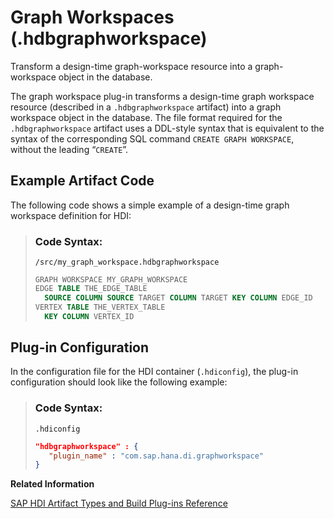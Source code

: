 <!-- loioff893731c8514b098223e4a47a6d5f39 -->

# Graph Workspaces \(.hdbgraphworkspace\)

Transform a design-time graph-workspace resource into a graph-workspace object in the database.



The graph workspace plug-in transforms a design-time graph workspace resource \(described in a `.hdbgraphworkspace` artifact\) into a graph workspace object in the database. The file format required for the `.hdbgraphworkspace` artifact uses a DDL-style syntax that is equivalent to the syntax of the corresponding SQL command `CREATE GRAPH WORKSPACE`, without the leading “`CREATE`”.



<a name="loioff893731c8514b098223e4a47a6d5f39__section_vfc_swh_1hb"/>

## Example Artifact Code

The following code shows a simple example of a design-time graph workspace definition for HDI:

> ### Code Syntax:  
> `/src/my_graph_workspace.hdbgraphworkspace`
> 
> ```sql
> GRAPH WORKSPACE MY_GRAPH_WORKSPACE 
> EDGE TABLE THE_EDGE_TABLE 
>   SOURCE COLUMN SOURCE TARGET COLUMN TARGET KEY COLUMN EDGE_ID 
> VERTEX TABLE THE_VERTEX_TABLE 
>   KEY COLUMN VERTEX_ID
> ```



<a name="loioff893731c8514b098223e4a47a6d5f39__section_ij5_qwh_1hb"/>

## Plug-in Configuration

In the configuration file for the HDI container \(`.hdiconfig`\), the plug-in configuration should look like the following example:

> ### Code Syntax:  
> `.hdiconfig`
> 
> ```json
> "hdbgraphworkspace" : {
>    "plugin_name" : "com.sap.hana.di.graphworkspace"
> }
> ```

**Related Information**  


[SAP HDI Artifact Types and Build Plug-ins Reference](sap-hdi-artifact-types-and-build-plug-ins-reference-9789224.md "The SAP HANA Cloud, SAP HANA database deployment infrastructure (HDI) supports a wide variety of database artifact types, for example, tables, indexes, and views.")

